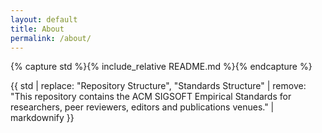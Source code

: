 ```yaml
---
layout: default      
title: About
permalink: /about/
---   
```


{% capture std %}{% include_relative README.md %}{% endcapture %}

{{ std | replace: "Repository Structure", "Standards Structure" | remove: "This repository contains the ACM SIGSOFT Empirical Standards for researchers, peer reviewers, editors and publications venues." | markdownify }}
